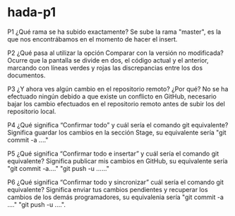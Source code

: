 # hada-p1

P1 ¿Qué rama se ha subido exactamente?
Se sube la rama "master", es la que nos encontrábamos en el momento de hacer el insert.

P2 ¿Qué pasa al utilizar la opción Comparar con la versión no modificada?
Ocurre que la pantalla se divide en dos, el código actual y el anterior, marcando con líneas verdes y rojas las discrepancias entre
los dos documentos.

P3 ¿Y ahora ves algún cambio en el repositorio remoto? ¿Por qué?
No se ha efectuado ningún debido a que existe un conflicto en GitHub, necesario bajar los cambio efectuados en el repositorio
remoto antes de subir los del repositorio local.

P4 ¿Qué significa “Confirmar todo” y cuál sería el comando git equivalente?
Significa guardar los cambios en la sección Stage, su equivalente sería "git commit -a ...."

P5 ¿Qué significa “Confirmar todo e insertar” y cuál sería el comando git
equivalente?
Significa publicar mis cambios en GitHub, su equivalente sería "git commit -a...." "git push -u ......"

P6 ¿Qué significa “Confirmar todo y sincronizar” cuál sería el comando git equivalente?
Significa enviar tus cambios pendientes y recuperar los cambios de los demás programadores, su equivalenia sería "git commit -a ...." "git push -u ....".
